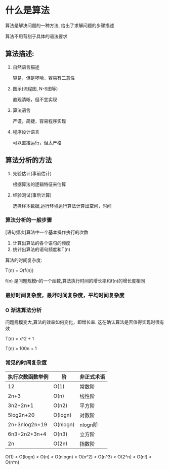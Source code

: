 # 什么是算法
算法是解决问题的一种方法, 给出了求解问题的步骤描述

算法不用苛刻于具体的语法要求

## 算法描述:
1. 自然语言描述

    容易，但是啰嗦，容易有二意性
2. 图示(流程图, N-S图等)

    直观清晰，但不宜实现
3. 算法语言

    严谨，简捷，容易程序实现
4. 程序设计语言

    可以直接运行，但太严格

## 算法分析的方法
1. 先验估计(事前估计)

    根据算法的逻辑特征来估算
2. 经验测试(事后计算)

    选择样本数据,运行环境运行算法计算出空间，时间

### 算法分析的一般步骤
[语句频次]算法中一个基本操作执行的次数

1. 计算出算法的各个语句的频度
2. 统计出算法的语句频度和T(n)

算法的时间复杂度:

T(n) = O(f(n))

f(n) 是问题规模n的一个函数,算法执行时间的增长率和f(n)的增长度相同


###  最好时间复杂度，最坏时间复杂度，平均时间复杂度

###  O 渐进算法分析
问题规模变大,算法的效率如何变化，即增长率.
这在确认算法是否值得实现时很有效

T(n) = x^2 + 1

T(n) = 100n + 1

### 常见的时间复杂度
执行次数函数举例|	阶|	非正式术语
|-|-|-|
|12|	O(1)|	常数阶|
|2n+3|	O(n)|	线性阶|
|3n2+2n+1|	O(n2)|	平方阶|
|5log2n+20|	O(logn)|	对数阶|
|2n+3nlog2n+19|	O(nlogn)|	nlogn阶|
|6n3+2n2+3n+4|	O(n3)|	立方阶|
|2n|	O(2n)|	指数阶|

O(1) < O(logn) < O(n) < O(nlogn) < O(n^2) < O(n^3) < O(2^n) < O(n!) < O(n^n)

